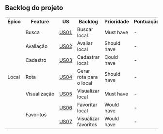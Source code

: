 ## Backlog do projeto

<table>
  <tr><th>Épico</th><th>Feature</th><th>US</th><th>Backlog</th><th>Prioridade</th><th>Pontuação</th></tr>

  <tr><td rowspan="7">Local</td><td>Busca</td><td><a href="https://github.com/fga-eps-mds/2018.2-IndicaAi/issues/53">US01</a></td><td>Buscar local</td><td>Must have</td><td>-</td></tr>

  <tr><td>Avaliação</td><td><a href="https://github.com/fga-eps-mds/2018.2-IndicaAi/issues/54">US02</a></td><td>Avaliar local</td><td> Should have</td><td>-</td></tr>

  <tr><td>Cadastro</td><td><a href="https://github.com/fga-eps-mds/2018.2-IndicaAi/issues/57">US03</a></td><td>Cadastrar local</td><td> Could have </td><td>-</td></tr>

  <tr><td>Rota</td><td><a href="https://github.com/fga-eps-mds/2018.2-IndicaAi/issues/56">US04</a></td><td>Gerar rota para o local</td><td> Should have</td><td>-</td></tr>

  <tr><td>Visualização</td><td><a href="https://github.com/fga-eps-mds/2018.2-IndicaAi/issues/60">US05</a></td><td>Visualizar local</td><td> Must have</td><td>-</td></tr>

  <tr><td rowspan="2">Favoritos</td><td><a href="https://github.com/fga-eps-mds/2018.2-IndicaAi/issues/63">US06</a></td><td>Favoritar local</td><td> Would have</td><td>-</td></tr>

  <tr><td><a href="https://github.com/fga-eps-mds/2018.2-IndicaAi/issues/64">US07</a></td><td>Visualizar favoritos</td><td> Would have</td><td>-</td></tr>
</table>
